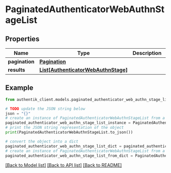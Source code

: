 # PaginatedAuthenticatorWebAuthnStageList


## Properties

Name | Type | Description | Notes
------------ | ------------- | ------------- | -------------
**pagination** | [**Pagination**](Pagination.md) |  | 
**results** | [**List[AuthenticatorWebAuthnStage]**](AuthenticatorWebAuthnStage.md) |  | 

## Example

```python
from authentik_client.models.paginated_authenticator_web_authn_stage_list import PaginatedAuthenticatorWebAuthnStageList

# TODO update the JSON string below
json = "{}"
# create an instance of PaginatedAuthenticatorWebAuthnStageList from a JSON string
paginated_authenticator_web_authn_stage_list_instance = PaginatedAuthenticatorWebAuthnStageList.from_json(json)
# print the JSON string representation of the object
print(PaginatedAuthenticatorWebAuthnStageList.to_json())

# convert the object into a dict
paginated_authenticator_web_authn_stage_list_dict = paginated_authenticator_web_authn_stage_list_instance.to_dict()
# create an instance of PaginatedAuthenticatorWebAuthnStageList from a dict
paginated_authenticator_web_authn_stage_list_from_dict = PaginatedAuthenticatorWebAuthnStageList.from_dict(paginated_authenticator_web_authn_stage_list_dict)
```
[[Back to Model list]](../README.md#documentation-for-models) [[Back to API list]](../README.md#documentation-for-api-endpoints) [[Back to README]](../README.md)


